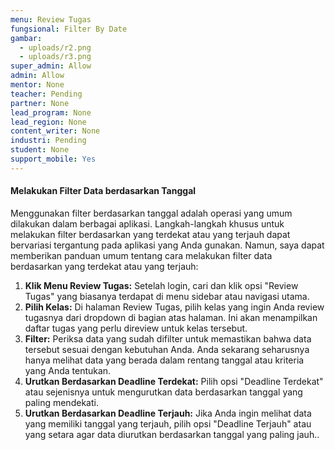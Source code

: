 ```yaml
---
menu: Review Tugas
fungsional: Filter By Date
gambar:
  - uploads/r2.png
  - uploads/r3.png
super_admin: Allow
admin: Allow
mentor: None
teacher: Pending
partner: None
lead_program: None
lead_region: None
content_writer: None
industri: Pending
student: None
support_mobile: Yes
---
```

#### **Melakukan Filter Data berdasarkan Tanggal**

Menggunakan filter berdasarkan tanggal adalah operasi yang umum dilakukan dalam berbagai aplikasi. Langkah-langkah khusus untuk melakukan filter berdasarkan yang terdekat atau yang terjauh dapat bervariasi tergantung pada aplikasi yang Anda gunakan. Namun, saya dapat memberikan panduan umum tentang cara melakukan filter data berdasarkan yang terdekat atau yang terjauh:

1. **Klik Menu Review Tugas:** Setelah login, cari dan klik opsi "Review Tugas" yang biasanya terdapat di menu sidebar atau navigasi utama.
2. **Pilih Kelas:** Di halaman Review Tugas, pilih kelas yang ingin Anda review tugasnya dari dropdown di bagian atas halaman. Ini akan menampilkan daftar tugas yang perlu direview untuk kelas tersebut.
3. **Filter:** Periksa data yang sudah difilter untuk memastikan bahwa data tersebut sesuai dengan kebutuhan Anda. Anda sekarang seharusnya hanya melihat data yang berada dalam rentang tanggal atau kriteria yang Anda tentukan.
4. **Urutkan Berdasarkan Deadline Terdekat:** Pilih opsi "Deadline Terdekat" atau sejenisnya untuk mengurutkan data berdasarkan tanggal yang paling mendekati.
5. **Urutkan Berdasarkan Deadline Terjauh:** Jika Anda ingin melihat data yang memiliki tanggal yang terjauh, pilih opsi "Deadline Terjauh" atau yang setara agar data diurutkan berdasarkan tanggal yang paling jauh..